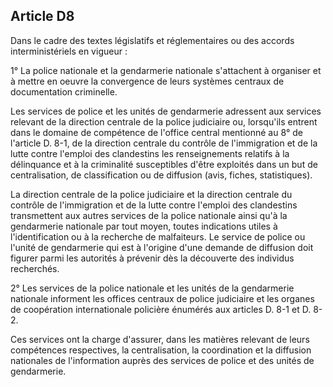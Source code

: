 Article D8
----
Dans le cadre des textes législatifs et réglementaires ou des accords
interministériels en vigueur :

1° La police nationale et la gendarmerie nationale s'attachent à organiser et à
mettre en oeuvre la convergence de leurs systèmes centraux de documentation
criminelle.

Les services de police et les unités de gendarmerie adressent aux services
relevant de la direction centrale de la police judiciaire ou, lorsqu'ils entrent
dans le domaine de compétence de l'office central mentionné au 8° de l'article
D. 8-1, de la direction centrale du contrôle de l'immigration et de la lutte
contre l'emploi des clandestins les renseignements relatifs à la délinquance et
à la criminalité susceptibles d'être exploités dans un but de centralisation, de
classification ou de diffusion (avis, fiches, statistiques).

La direction centrale de la police judiciaire et la direction centrale du
contrôle de l'immigration et de la lutte contre l'emploi des clandestins
transmettent aux autres services de la police nationale ainsi qu'à la
gendarmerie nationale par tout moyen, toutes indications utiles à
l'identification ou à la recherche de malfaiteurs. Le service de police ou
l'unité de gendarmerie qui est à l'origine d'une demande de diffusion doit
figurer parmi les autorités à prévenir dès la découverte des individus
recherchés.

2° Les services de la police nationale et les unités de la gendarmerie nationale
informent les offices centraux de police judiciaire et les organes de
coopération internationale policière énumérés aux articles D. 8-1 et D. 8-2.

Ces services ont la charge d'assurer, dans les matières relevant de leurs
compétences respectives, la centralisation, la coordination et la diffusion
nationales de l'information auprès des services de police et des unités de
gendarmerie.
